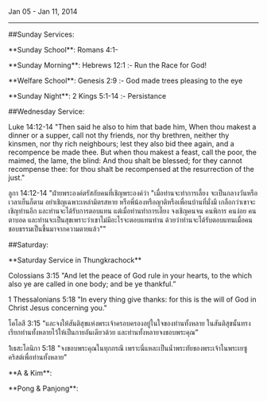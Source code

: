 Jan 05 - Jan 11, 2014

----

\#\#Sunday Services:

 \*\*Sunday School\*\*: Romans 4:1-

 \*\*Sunday Morning\*\*: Hebrews 12:1 :- Run the Race for God!

 \*\*Welfare School\*\*: Genesis 2:9 :- God made trees pleasing to the eye

 \*\*Sunday Night\*\*: 2 Kings 5:1-14 :- Persistance

\#\#Wednesday Service: 

Luke 14:12-14 "Then said he also to him that bade him, When thou makest a dinner or a supper, call not thy friends, nor thy brethren, neither thy kinsmen, nor thy rich neighbours; lest they also bid thee again, and a recompence be made thee. But when thou makest a feast, call the poor, the maimed, the lame, the blind: And thou shalt be blessed; for they cannot recompense thee: for thou shalt be recompensed at the resurrection of the just."

ลูกา 14:12-14 "ฝ่ายพระองค์ตรัสกับคนที่เชิญพระองค์ว่า "เมื่อท่านจะทำการเลี้ยง จะเป็นกลางวันหรือเวลาเย็นก็ตาม อย่าเชิญเฉพาะเหล่ามิตรสหาย หรือพี่น้องหรือญาติหรือเพื่อนบ้านที่มั่งมี เกลือกว่าเขาจะเชิญท่านอีก และท่านจะได้รับการตอบแทน แต่เมื่อท่านทำการเลี้ยง จงเชิญคนจน คนพิการ คนง่อย คนตาบอด และท่านจะเป็นสุขเพราะว่าเขาไม่มีอะไรจะตอบแทนท่าน ด้วยว่าท่านจะได้รับตอบแทนเมื่อคนชอบธรรมเป็นขึ้นมาจากความตายแล้ว""

\#\#Saturday:

\*\*Saturday Service in Thungkrachock\*\*

Colossians 3:15 "And let the peace of God rule in your hearts, to the which also ye are called in one body; and be ye thankful.”

1 Thessalonians 5:18 "In every thing give thanks: for this is the will of God in Christ Jesus concerning you."

โคโลสี 3:15 "และจงให้สันติสุขแห่งพระเจ้าครอบครองอยู่ในใจของท่านทั้งหลาย ในสันติสุขนั้นทรงเรียกท่านทั้งหลายไว้ให้เป็นกายอันเดียวด้วย และท่านทั้งหลายจงขอบพระคุณ”

1เธสะโลนิกา 5:18 "จงขอบพระคุณในทุกกรณี เพราะนี่แหละเป็นน้ำพระทัยของพระเจ้าในพระเยซูคริสต์เพื่อท่านทั้งหลาย"

\*\*A & Kim\*\*: 

\*\*Pong & Panjong\*\*: